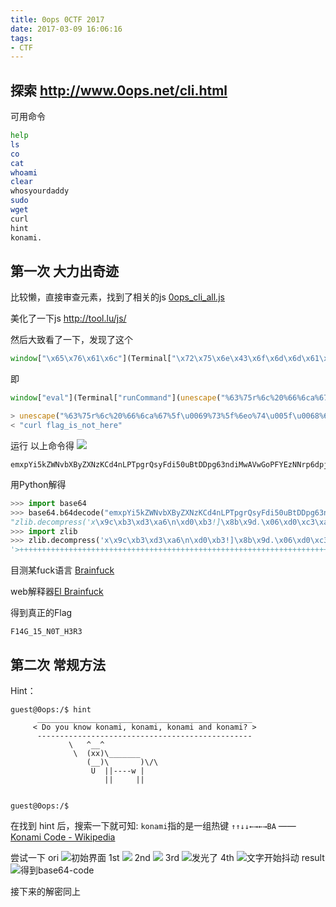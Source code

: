 ```yaml
---
title: 0ops 0CTF 2017
date: 2017-03-09 16:06:16
tags:
- CTF
---
```


## 探索 http://www.0ops.net/cli.html

<!-- truncate -->
可用命令
``` sh
help
ls
co
cat
whoami
clear
whosyourdaddy
sudo
wget
curl
hint
konami.
```

## 第一次 大力出奇迹
比较懒，直接审查元素，找到了相关的js 
[0ops_cli_all.js](http://www.0ops.net/0ops_cli_all.js)

美化了一下js http://tool.lu/js/ 

然后大致看了一下，发现了这个
``` js
window["\x65\x76\x61\x6c"](Terminal["\x72\x75\x6e\x43\x6f\x6d\x6d\x61\x6e\x64"](unescape("%63%75\x72%6c%20%66%6c\x61%67%5f\u0069%73%5f%6e\x6f%74\u005f\u0068%65%72%65")))
```
即
``` js
window["eval"](Terminal["runCommand"](unescape("%63%75r%6c%20%66%6ca%67%5f\u0069%73%5f%6eo%74\u005f\u0068%65%72%65")))
```
``` js
> unescape("%63%75r%6c%20%66%6ca%67%5f\u0069%73%5f%6eo%74\u005f\u0068%65%72%65")
< "curl flag_is_not_here"
```

运行 以上命令得
![](curl.png)
```
emxpYi5kZWNvbXByZXNzKCd4nLPTpgrQsyFdi50uBtDDpg63ndiMwAVwGoPFYEzNNrp6dpjOwVQIVU6WC3CZBtcPAIrcScYnKQ==
```

用Python解得
``` python
>>> import base64
>>> base64.b64decode("emxpYi5kZWNvbXByZXNzKCd4nLPTpgrQsyFdi50uBtDDpg63ndiMwAVwGoPFYEzNNrp6dpjOwVQIVU6WC3CZBtcPAIrcScYnKQ==")
"zlib.decompress('x\x9c\xb3\xd3\xa6\n\xd0\xb3!]\x8b\x9d.\x06\xd0\xc3\xa6\x0e\xb7\x9d\xd8\x8c\xc0\x05p\x1a\x83\xc5`L\xcd6\xbazv\x98\xce\xc1T\x08UN\x96\x0bp\x99\x06\xd7\x0f\x00\x8a\xdcI\xc6')"
>>> import zlib
>>> zlib.decompress('x\x9c\xb3\xd3\xa6\n\xd0\xb3!]\x8b\x9d.\x06\xd0\xc3\xa6\x0e\xb7\x9d\xd8\x8c\xc0\x05p\x1a\x83\xc5`L\xcd6\xbazv\x98\xce\xc1T\x08UN\x96\x0bp\x99\x06\xd7\x0f\x00\x8a\xdcI\xc6')
'>++++++++++++++++++++++++++++++++++++++++++++++++++++++++++++++++++++++.<+++++++++++++++++++++++++++++++++++++++++++++++++.>------------------.+++++++++++++++++++.++++++++++++++++++++++++.<.>------------------------------------------.++++++++++++++++++++++++++++++++++++++++++.-----------------.<-.>++++++.+++++++++++.-----------------------.---------------------.+++++++++++++++++++++++++++++++.-------------------------------.'
```

目测某fuck语言 [Brainfuck](https://en.wikipedia.org/wiki/Brainfuck)

web解释器[El Brainfuck](https://copy.sh/brainfuck/)

得到真正的Flag
```
F14G_15_N0T_H3R3
```

## 第二次 常规方法
Hint：
```
guest@0ops:/$ hint
      ________________________________________________
     < Do you know konami, konami, konami and konami? >
      ------------------------------------------------
             \   ^__^
              \  (xx)\_______
                 (__)\       )\/\
                  U  ||----w |
                     ||     ||


guest@0ops:/$   
```
在找到 hint 后，搜索一下就可知: `konami`指的是一组热键 `↑↑↓↓←→←→BA` —— [Konami Code - Wikipedia](https://en.wikipedia.org/wiki/Konami_Code)

尝试一下
ori
![初始界面](1-ori.png)
1st
![](1-konami.png)
2nd
![](2-KONAMI.png)
3rd
![发光了](3-KONAMI.png)
4th
![文字开始抖动](4-konami.gif)
result
![得到base64-code](5-konami.png)

接下来的解密同上


